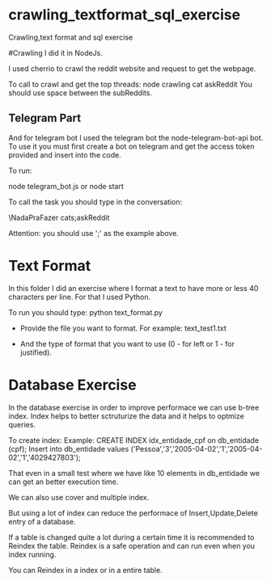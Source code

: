 # crawling_textformat_sql_exercise
Crawling,text format and sql exercise

#Crawling
I did it in NodeJs. 

I used cherrio  to crawl the reddit website and request to get the webpage. 

To call to crawl and get the top threads: 
node crawling cat askReddit
You should use space between the subReddits.

## Telegram Part 

And for telegram bot I used the telegram bot the node-telegram-bot-api bot. To use it you must first create a bot on telegram and get the access token provided and insert into the code.

To run:

node telegram_bot.js or node start

To call the task you should type in the conversation:

\NadaPraFazer cats;askReddit

Attention: you should use ';' as the example above.


# Text Format
In this folder I did an exercise where I format a text to have more or less 40 characters per line. For that I used Python.

To run you should type: python text_format.py

- Provide the file you want to format. For example: text_test1.txt

- And the type of format that you want to use (0 - for left or 1  - for justified). 


# Database Exercise
In the database exercise in order to improve performace we can use b-tree index. Index helps to better sctruturize the data and it helps to optmize queries.

To create index: 
Example: CREATE INDEX idx_entidade_cpf on db_entidade (cpf);
Insert into db_entidade values ('Pessoa','3','2005-04-02','1','2005-04-02','1','4029427803');

That even in a small test where we have like 10 elements in db_entidade we can get an better execution time.

We can also use cover and multiple index. 

But using a lot of index can reduce the performace of Insert,Update,Delete entry of a database.

If a table is changed quite a lot during a certain time it is recommended to Reindex the table. Reindex is a safe operation and can run even when you index running.

You can Reindex in a index or in a entire table.
 





